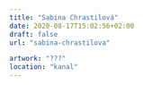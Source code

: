 ```yaml
---
title: "Sabina Chrastilová"
date: 2020-08-17T15:02:56+02:00
draft: false
url: "sabina-chrastilova"

artwork: "???"
location: "kanal"
---
```

